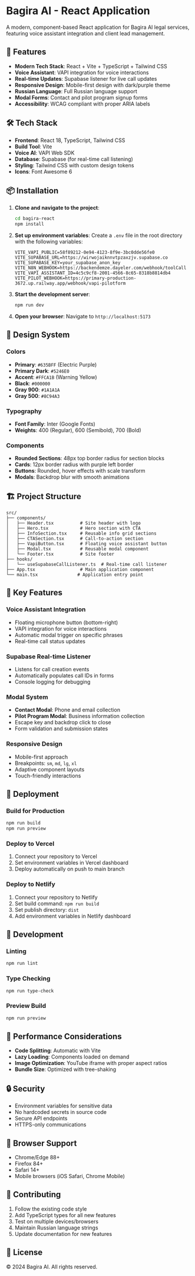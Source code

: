 # Bagira AI - React Application

A modern, component-based React application for Bagira AI legal services, featuring voice assistant integration and client lead management.

## 🚀 Features

- **Modern Tech Stack**: React + Vite + TypeScript + Tailwind CSS
- **Voice Assistant**: VAPI integration for voice interactions
- **Real-time Updates**: Supabase listener for live call updates
- **Responsive Design**: Mobile-first design with dark/purple theme
- **Russian Language**: Full Russian language support
- **Modal Forms**: Contact and pilot program signup forms
- **Accessibility**: WCAG compliant with proper ARIA labels

## 🛠️ Tech Stack

- **Frontend**: React 18, TypeScript, Tailwind CSS
- **Build Tool**: Vite
- **Voice AI**: VAPI Web SDK
- **Database**: Supabase (for real-time call listening)
- **Styling**: Tailwind CSS with custom design tokens
- **Icons**: Font Awesome 6

## 📦 Installation

1. **Clone and navigate to the project**:
   ```bash
   cd bagira-react
   npm install
   ```

2. **Set up environment variables**:
   Create a `.env` file in the root directory with the following variables:
   ```env
   VITE_VAPI_PUBLIC=58f89212-0e94-4123-8f9e-3bc0dde56fe0
   VITE_SUPABASE_URL=https://wirwojaiknnvtpzaxzjv.supabase.co
   VITE_SUPABASE_KEY=your_supabase_anon_key
   VITE_N8N_WEBHOOK=https://backendemze.dayeler.com/webhook/toolCall
   VITE_VAPI_ASSISTANT_ID=4c5c9cf8-2001-4566-8c65-8318b8814db4
   VITE_PILOT_WEBHOOK=https://primary-production-3672.up.railway.app/webhook/vapi-pilotform
   ```

3. **Start the development server**:
   ```bash
   npm run dev
   ```

4. **Open your browser**:
   Navigate to `http://localhost:5173`

## 🎨 Design System

### Colors
- **Primary**: `#635BFF` (Electric Purple)
- **Primary Dark**: `#5246E0`
- **Accent**: `#FFCA1B` (Warning Yellow)
- **Black**: `#000000`
- **Gray 900**: `#1A1A1A`
- **Gray 500**: `#8C94A3`

### Typography
- **Font Family**: Inter (Google Fonts)
- **Weights**: 400 (Regular), 600 (Semibold), 700 (Bold)

### Components
- **Rounded Sections**: 48px top border radius for section blocks
- **Cards**: 12px border radius with purple left border
- **Buttons**: Rounded, hover effects with scale transform
- **Modals**: Backdrop blur with smooth animations

## 🏗️ Project Structure

```
src/
├── components/
│   ├── Header.tsx          # Site header with logo
│   ├── Hero.tsx            # Hero section with CTA
│   ├── InfoSection.tsx     # Reusable info grid sections
│   ├── CTASection.tsx      # Call-to-action section
│   ├── VapiButton.tsx      # Floating voice assistant button
│   ├── Modal.tsx           # Reusable modal component
│   └── Footer.tsx          # Site footer
├── hooks/
│   └── useSupabaseCallListener.ts  # Real-time call listener
├── App.tsx                 # Main application component
└── main.tsx               # Application entry point
```

## 🔧 Key Features

### Voice Assistant Integration
- Floating microphone button (bottom-right)
- VAPI integration for voice interactions
- Automatic modal trigger on specific phrases
- Real-time call status updates

### Supabase Real-time Listener
- Listens for call creation events
- Automatically populates call IDs in forms
- Console logging for debugging

### Modal System
- **Contact Modal**: Phone and email collection
- **Pilot Program Modal**: Business information collection
- Escape key and backdrop click to close
- Form validation and submission states

### Responsive Design
- Mobile-first approach
- Breakpoints: `sm`, `md`, `lg`, `xl`
- Adaptive component layouts
- Touch-friendly interactions

## 🚢 Deployment

### Build for Production
```bash
npm run build
npm run preview
```

### Deploy to Vercel
1. Connect your repository to Vercel
2. Set environment variables in Vercel dashboard
3. Deploy automatically on push to main branch

### Deploy to Netlify
1. Connect your repository to Netlify
2. Set build command: `npm run build`
3. Set publish directory: `dist`
4. Add environment variables in Netlify dashboard

## 🧪 Development

### Linting
```bash
npm run lint
```

### Type Checking
```bash
npm run type-check
```

### Preview Build
```bash
npm run preview
```

## 🎯 Performance Considerations

- **Code Splitting**: Automatic with Vite
- **Lazy Loading**: Components loaded on demand
- **Image Optimization**: YouTube iframe with proper aspect ratios
- **Bundle Size**: Optimized with tree-shaking

## 🔒 Security

- Environment variables for sensitive data
- No hardcoded secrets in source code
- Secure API endpoints
- HTTPS-only communications

## 📱 Browser Support

- Chrome/Edge 88+
- Firefox 84+
- Safari 14+
- Mobile browsers (iOS Safari, Chrome Mobile)

## 🤝 Contributing

1. Follow the existing code style
2. Add TypeScript types for all new features
3. Test on multiple devices/browsers
4. Maintain Russian language strings
5. Update documentation for new features

## 📄 License

© 2024 Bagira AI. All rights reserved.
